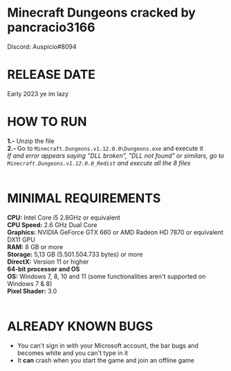 # Minecraft Dungeons cracked by pancracio3166
Discord: Auspicio#8094

# RELEASE DATE
Early 2023 ye im lazy 

# HOW TO RUN
<b>1.-</b> Unzip the file<br>
<b>2.- </b>Go to <code>Minecraft.Dungeons.v1.12.0.0\Dungeons.exe</code> and execute it<br>
<i>If and error appears saying "DLL broken", "DLL not found" or similars, go to <code>Minecraft.Dungeons.v1.12.0.0\_Redist</code> and execute all the 8 files</i><br>
<br>
# MINIMAL REQUIREMENTS
<b>CPU:</b> Intel Core i5 2.8GHz or equivalent<br>
<b>CPU Speed:</b> 2.6 GHz Dual Core<br>
<b>Graphics:</b> NVIDIA GeForce GTX 660 or AMD Radeon HD 7870 or equivalent DX11 GPU<br>
<b>RAM:</b> 8 GB or more<br>
<b>Storage:</b> 5,13 GB (5.501.504.733 bytes) or more<br>
<b>DirectX:</b> Version 11 or higher<br>
<b>64-bit processor and OS</b><br>
<b>OS:</b> Windows 7, 8, 10 and 11 (some functionalities aren't supported on Windows 7 & 8)<br>
<b>Pixel Shader:</b> 3.0 <br>
<br>
# ALREADY KNOWN BUGS
- You can't sign in with your Microsoft account, the bar bugs and becomes white and you can't type in it <br>
- It **can** crash when you start the game and join an offline game <br>

